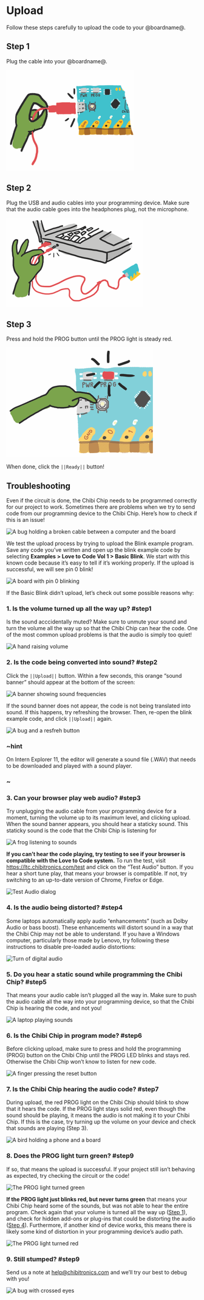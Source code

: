 # Upload

Follow these steps carefully to upload the code to your @boardname@.

## Step 1

Plug the cable into your @boardname@.

![Plugin](./static/download/plugin.png)


## Step 2

Plug the USB and audio cables into your programming device. Make sure that the audio cable goes into the headphones plug, not the microphone.

![Plug USB and audio](./static/download/plugincomp.png)

## Step 3

Press and hold the PROG button until the PROG light is steady red.

![reset](./static/download/reset.png)

When done, click the ``||Ready||`` button!

## Troubleshooting

Even if the circuit is done, the Chibi Chip needs to be programmed correctly for our project to work. Sometimes there are problems when we try to send code from our programming device to the Chibi Chip. Here’s how to check if this is an issue!

![A bug holding a broken cable between a computer and the board](/static/upload/upload1.png)

We test the upload process by trying to upload the Blink example program.  Save any code you’ve written and open up the blink example code by selecting **Examples > Love to Code Vol 1 > Basic Blink**. We start with this known code because it’s easy to tell if it’s working properly. If the upload is successful, we will see pin 0 blink!

![A board with pin 0 blinking](/static/upload/upload2.png)

If the Basic Blink didn’t upload, let’s check out some possible reasons why:

### 1. Is the volume turned up all the way up? #step1

Is the sound acccidentally muted? Make sure to unmute your sound and turn the volume all the way up so that the Chibi Chip can hear the code. One of the most common upload problems is that the audio is simply too quiet!

![A hand raising volume](/static/upload/upload3.png)

### 2. Is the code being converted into sound? #step2

Click the ``||Upload||`` button. Within a few seconds, this orange “sound banner” should appear at the bottom of the screen:

![A banner showing sound frequencies](/static/upload/upload4.png)

If the sound banner does not appear, the code is not being translated into sound. If this happens, try refreshing the browser. Then, re-open the blink example code, and click ``||Upload||`` again.

![A bug and a resfreh button](/static/upload/upload5.png)

### ~hint

On Intern Explorer 11, the editor will generate a sound file (.WAV)
that needs to be downloaded and played with a sound player.

### ~

### 3. Can your browser play web audio? #step3

Try unplugging the audio cable from your programming device for a moment, turning the volume up to its maximum level, and clicking upload. When the sound banner appears, you should hear a staticky sound. This staticky sound is the code that the Chibi Chip is listening for

![A frog listening to sounds](/static/upload/upload6.png)

**If you can’t hear the code playing, try testing to see if your browser is compatible with the Love to Code system.** To run the test, visit  https://ltc.chibitronics.com/test and click on the “Test Audio” button. If you hear a short tune play, that means your browser is compatible. If not, try switching to an up-to-date version of Chrome, Firefox or Edge.

![Test Audio dialog](/static/upload/upload7.png)

### 4. Is the audio being distorted? #step4

Some laptops automatically apply audio “enhancements” (such as Dolby Audio or bass boost). These enhancements will distort sound in a way that the Chibi Chip may not be able to understand. If you have a Windows computer, particularly those made by Lenovo, try following these instructions to disable pre-loaded audio distortions:

![Turn of digital audio](/static/upload/upload8.png)

### 5. Do you hear a static sound while programming the Chibi Chip? #step5

That means your audio cable isn’t plugged all the way in. Make sure to push the audio cable all the way into your programming device, so that the Chibi Chip is hearing the code, and not you!

![A laptop playing sounds](/static/upload/upload9.png)

### 6. Is the Chibi Chip in program mode? #step6

Before clicking upload, make sure to press and hold the programming (PROG) button on the Chibi Chip until the PROG LED blinks and stays red. Otherwise the Chibi Chip won’t know to listen for new code.

![A finger pressing the reset button](/static/upload/upload10.png)


### 7. Is the Chibi Chip hearing the audio code? #step7

During upload, the red PROG light on the Chibi Chip should blink to show that it hears the code. If the PROG light stays solid red, even though the sound should be playing, it means the audio is not making it to your Chibi Chip. If this is the case, try turning up the volume on your device and check that sounds are playing (Step 3).

![A bird holding a phone and a board](/static/upload/upload11.png)

### 8. Does the PROG light turn green? #step9

If so, that means the upload is successful. If your project still isn’t behaving as expected, try checking the circuit or the code! 

![The PROG light turned green](/static/upload/upload12.png)

**If the PROG light just blinks red, but never turns green** that means your Chibi Chip heard some of the sounds, but was not able to hear the entire program. Check again that your volume is turned all the way up ([Step 1](#step1)), and check for hidden add-ons or plug-ins that could be distorting the audio ([Step 4](#step4)). Furthermore, if another kind of device works, this means there is likely some kind of distortion in your programming device’s audio path. 

![The PROG light turned red](/static/upload/upload13.png)

### 9. Still stumped? #step9

Send us a note at [help@chibitronics.com](mailto:help@chibitronics.com) and we’ll try our best to debug with you!

![A bug with crossed eyes](/static/upload/upload14.png)
